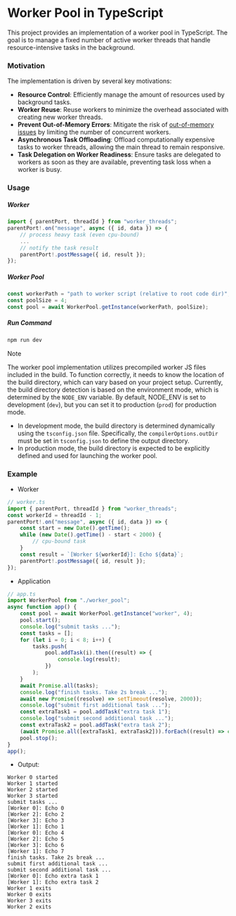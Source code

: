 # Worker Pool in TypeScript

This project provides an implementation of a worker pool in TypeScript. The goal is to manage a fixed number of active worker threads that handle resource-intensive tasks in the background.

### Motivation

The implementation is driven by several key motivations:

-   **Resource Control**: Efficiently manage the amount of resources used by background tasks.
-   **Worker Reuse**: Reuse workers to minimize the overhead associated with creating new worker threads.
-   **Prevent Out-of-Memory Errors**: Mitigate the risk of [out-of-memory issues](https://en.wikipedia.org/wiki/Out_of_memory) by limiting the number of concurrent workers.
-   **Asynchronous Task Offloading**: Offload computationally expensive tasks to worker threads, allowing the main thread to remain responsive.
-   **Task Delegation on Worker Readiness**: Ensure tasks are delegated to workers as soon as they are available, preventing task loss when a worker is busy.

### Usage

##### Worker

```ts
import { parentPort, threadId } from "worker_threads";
parentPort!.on("message", async ({ id, data }) => {
    // process heavy task (even cpu-bound)
    ...
    // notify the task result
    parentPort!.postMessage({ id, result });
});
```

##### Worker Pool

```ts
const workerPath = "path to worker script (relative to root code dir)";
const poolSize = 4;
const pool = await WorkerPool.getInstance(workerPath, poolSize);
```

##### Run Command

```sh
npm run dev
```

> [!NOTE]  
> The worker pool implementation utilizes precompiled worker JS files included in the build. To function correctly, it needs to know the location of the build directory, which can vary based on your project setup.
> Currently, the build directory detection is based on the environment mode, which is determined by the `NODE_ENV` variable. By default, NODE_ENV is set to development (`dev`), but you can set it to production (`prod`) for production mode.
>
> -   In development mode, the build directory is determined dynamically using the `tsconfig.json` file. Specifically, the `compilerOptions.outDir` must be set in `tsconfig.json` to define the output directory.
> -   In production mode, the build directory is expected to be explicitly defined and used for launching the worker pool.

### Example

-   Worker

```ts
// worker.ts
import { parentPort, threadId } from "worker_threads";
const workerId = threadId - 1;
parentPort!.on("message", async ({ id, data }) => {
    const start = new Date().getTime();
    while (new Date().getTime() - start < 2000) {
        // cpu-bound task
    }
    const result = `[Worker ${workerId}]: Echo ${data}`;
    parentPort!.postMessage({ id, result });
});
```

-   Application

```ts
// app.ts
import WorkerPool from "./worker_pool";
async function app() {
    const pool = await WorkerPool.getInstance("worker", 4);
    pool.start();
    console.log("submit tasks ...");
    const tasks = [];
    for (let i = 0; i < 8; i++) {
        tasks.push(
            pool.addTask(i).then((result) => {
                console.log(result);
            })
        );
    }
    await Promise.all(tasks);
    console.log("finish tasks. Take 2s break ...");
    await new Promise((resolve) => setTimeout(resolve, 2000));
    console.log("submit first additional task ...");
    const extraTask1 = pool.addTask("extra task 1");
    console.log("submit second additional task ...");
    const extraTask2 = pool.addTask("extra task 2");
    (await Promise.all([extraTask1, extraTask2])).forEach((result) => console.log(result));
    pool.stop();
}
app();
```

-   Output:

```
Worker 0 started
Worker 1 started
Worker 2 started
Worker 3 started
submit tasks ...
[Worker 0]: Echo 0
[Worker 2]: Echo 2
[Worker 3]: Echo 3
[Worker 1]: Echo 1
[Worker 0]: Echo 4
[Worker 2]: Echo 5
[Worker 3]: Echo 6
[Worker 1]: Echo 7
finish tasks. Take 2s break ...
submit first additional task ...
submit second additional task ...
[Worker 0]: Echo extra task 1
[Worker 1]: Echo extra task 2
Worker 1 exits
Worker 0 exits
Worker 3 exits
Worker 2 exits
```

